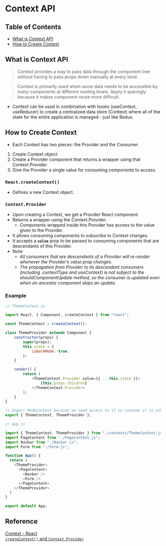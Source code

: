 # Context API

## Table of Contents
- [What is Context API](#what-is-context-api)
- [How to Create Context](#how-to-create-context)

## What is Context API
> Context provides a way to pass data through the component tree without having to pass props down manually at every level.

> Context is primarily used when some data needs to be accessible by *many* components at different nesting levels. Apply it sparingly because it makes component reuse more difficult.
- Context can be used in combination with hooks (useContext, useReducer) to create a centralized data store (Context) where all of the state for the entire application is managed - just like Redux.

## How to Create Context
- Each Context has two pieces: the Provider and the Consumer.

1. Create Context object.
2. Create a Provider component that returns a wrapper using that Context.Provider.
3. Give the Provider a single value for consuming components to access.
### `React.createContext()`
- Defines a new Context object.
### `Context.Provider`
- Upon creating a Context, we get a Provider React component.
- Returns a wrapper using the Context.Provider.
  - Components wrapped inside this Provider has access to the value given to the Provider.
- It allows consuming components to subscribe to Context changes.
- It accepts a **`value`** prop to be passed to consuming components that are descendants of this Provider.
- Note:
  - *All consumers that are descendants of a Provider will re-render whenever the Provider’s value prop changes.*
  - *The propagation from Provider to its descendant consumers (including .contextType and useContext) is not subject to the shouldComponentUpdate method, so the consumer is updated even when an ancestor component skips an update.*
### Example
```js
// ThemeContext.js

import React, { Component, createContext } from "react";

const ThemeContext = createContext();

class ThemeProvider extends Component {
	constructor(props) {
		super(props);
		this.state = {
			isDarkMode: true,
		};
	}

	render() {
		return (
			<ThemeContext.Provider value={{ ...this.state }}>
				{this.props.children}
			</ThemeContext.Provider>
		);
	}
}

// Export ModeContext because we need access to it to consume it in other components.
export { ThemeContext, ThemeProvider };
```
```js
// App.js

import { ThemeContext, ThemeProvider } from "./contexts/ThemeContext.js";
import PageContent from "./PageContent.js";
import Navbar from "./Navbar.js";
import Form from "./Form.js";

function App() {
  return (
    <ThemeProvider>
      <PageContent>
        <Navbar />
        <Form />
      </PageContent>
    </ThemeProvider>
  )
}

export default App;
```


## Reference
[Context - React](https://reactjs.org/docs/context.html#gatsby-focus-wrapper)  
[`createContext()` and `Context.Provider`](https://reactjs.org/docs/context.html#reactcreatecontext)
